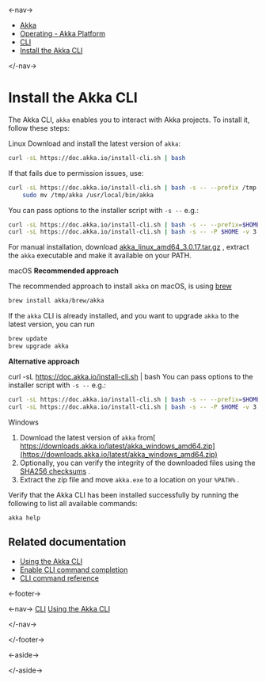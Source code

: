 

<-nav->

- [  Akka](../../index.html)
- [  Operating - Akka Platform](../index.html)
- [  CLI](index.html)
- [  Install the Akka CLI](installation.html)



</-nav->



# Install the Akka CLI

The Akka CLI, `akka` enables you to interact with Akka projects. To install it, follow these steps:

Linux Download and install the latest version of `akka`:


```bash
curl -sL https://doc.akka.io/install-cli.sh | bash
```

If that fails due to permission issues, use:


```bash
curl -sL https://doc.akka.io/install-cli.sh | bash -s -- --prefix /tmp && \
    sudo mv /tmp/akka /usr/local/bin/akka
```

You can pass options to the installer script with `-s --` e.g.:


```bash
curl -sL https://doc.akka.io/install-cli.sh | bash -s -- --prefix=$HOME --version=3.0.17 --verbose
curl -sL https://doc.akka.io/install-cli.sh | bash -s -- -P $HOME -v 3.0.17 -V
```

For manual installation, download [akka_linux_amd64_3.0.17.tar.gz](https://downloads.akka.io/3.0.17/akka_linux_amd64_3.0.17.tar.gz) , extract the `akka` executable and make it available on your PATH.

macOS **Recommended approach**

The recommended approach to install `akka` on macOS, is using [brew](https://brew.sh/)


```bash
brew install akka/brew/akka
```

If the `akka` CLI is already installed, and you want to upgrade `akka` to the latest version, you can run


```bash
brew update
brew upgrade akka
```

**Alternative approach**

curl -sL https://doc.akka.io/install-cli.sh | bash You can pass options to the installer script with `-s --` e.g.:


```bash
curl -sL https://doc.akka.io/install-cli.sh | bash -s -- --prefix=$HOME --version=3.0.17 --verbose
curl -sL https://doc.akka.io/install-cli.sh | bash -s -- -P $HOME -v 3.0.17 -V
```

Windows
1. Download the latest version of `akka`   from[  https://downloads.akka.io/latest/akka_windows_amd64.zip](https://downloads.akka.io/latest/akka_windows_amd64.zip)
2. Optionally, you can verify the integrity of the downloaded files using the[  SHA256 checksums](https://downloads.akka.io/latest/checksums.txt)  .
3. Extract the zip file and move `akka.exe`   to a location on your `%PATH%`  .

Verify that the Akka CLI has been installed successfully by running the following to list all available commands:


```command
akka help
```

## [](about:blank#_related_documentation) Related documentation

- [  Using the Akka CLI](using-cli.html)
- [  Enable CLI command completion](command-completion.html)
- [  CLI command reference](../../reference/cli/akka-cli/index.html)



<-footer->


<-nav->
[CLI](index.html) [Using the Akka CLI](using-cli.html)

</-nav->


</-footer->


<-aside->


</-aside->
